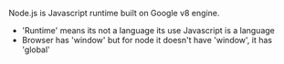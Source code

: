 Node.js is Javascript runtime built on Google v8 engine.
- 'Runtime' means its not a language its use Javascript is a language
- Browser has 'window' but for node it doesn't have 'window', it has 'global'